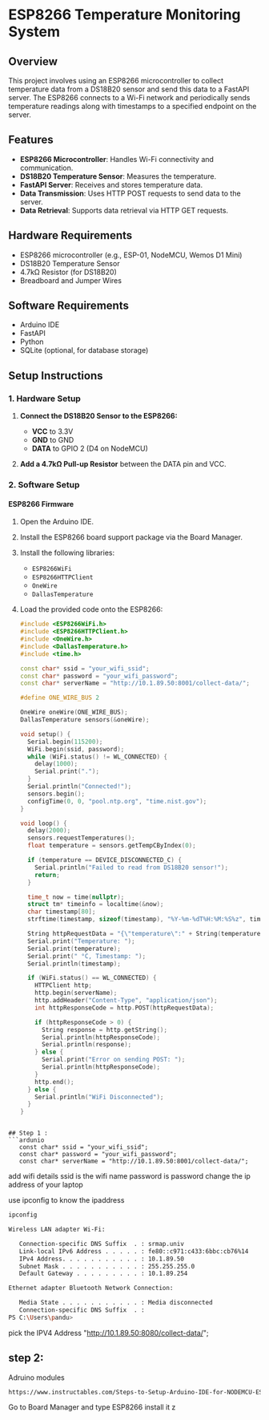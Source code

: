 # ESP8266 Temperature Monitoring System

## Overview

This project involves using an ESP8266 microcontroller to collect temperature data from a DS18B20 sensor and send this data to a FastAPI server. The ESP8266 connects to a Wi-Fi network and periodically sends temperature readings along with timestamps to a specified endpoint on the server.

## Features

- **ESP8266 Microcontroller**: Handles Wi-Fi connectivity and communication.
- **DS18B20 Temperature Sensor**: Measures the temperature.
- **FastAPI Server**: Receives and stores temperature data.
- **Data Transmission**: Uses HTTP POST requests to send data to the server.
- **Data Retrieval**: Supports data retrieval via HTTP GET requests.

## Hardware Requirements

- ESP8266 microcontroller (e.g., ESP-01, NodeMCU, Wemos D1 Mini)
- DS18B20 Temperature Sensor
- 4.7kΩ Resistor (for DS18B20)
- Breadboard and Jumper Wires

## Software Requirements

- Arduino IDE
- FastAPI
- Python
- SQLite (optional, for database storage)

## Setup Instructions

### 1. Hardware Setup

1. **Connect the DS18B20 Sensor to the ESP8266:**
   - **VCC** to 3.3V
   - **GND** to GND
   - **DATA** to GPIO 2 (D4 on NodeMCU)

2. **Add a 4.7kΩ Pull-up Resistor** between the DATA pin and VCC.

### 2. Software Setup

#### ESP8266 Firmware

1. Open the Arduino IDE.
2. Install the ESP8266 board support package via the Board Manager.
3. Install the following libraries:
   - `ESP8266WiFi`
   - `ESP8266HTTPClient`
   - `OneWire`
   - `DallasTemperature`
4. Load the provided code onto the ESP8266:

   ```cpp
   #include <ESP8266WiFi.h>
   #include <ESP8266HTTPClient.h>
   #include <OneWire.h>
   #include <DallasTemperature.h>
   #include <time.h>

   const char* ssid = "your_wifi_ssid";
   const char* password = "your_wifi_password";
   const char* serverName = "http://10.1.89.50:8001/collect-data/";

   #define ONE_WIRE_BUS 2

   OneWire oneWire(ONE_WIRE_BUS);
   DallasTemperature sensors(&oneWire);

   void setup() {
     Serial.begin(115200);
     WiFi.begin(ssid, password);
     while (WiFi.status() != WL_CONNECTED) {
       delay(1000);
       Serial.print(".");
     }
     Serial.println("Connected!");
     sensors.begin();
     configTime(0, 0, "pool.ntp.org", "time.nist.gov");
   }

   void loop() {
     delay(2000);
     sensors.requestTemperatures();
     float temperature = sensors.getTempCByIndex(0);

     if (temperature == DEVICE_DISCONNECTED_C) {
       Serial.println("Failed to read from DS18B20 sensor!");
       return;
     }

     time_t now = time(nullptr);
     struct tm* timeinfo = localtime(&now);
     char timestamp[80];
     strftime(timestamp, sizeof(timestamp), "%Y-%m-%dT%H:%M:%S%z", timeinfo);

     String httpRequestData = "{\"temperature\":" + String(temperature) + ",\"timestamp\":\"" + String(timestamp) + "\"}";
     Serial.print("Temperature: ");
     Serial.print(temperature);
     Serial.print(" °C, Timestamp: ");
     Serial.println(timestamp);

     if (WiFi.status() == WL_CONNECTED) {
       HTTPClient http;
       http.begin(serverName);
       http.addHeader("Content-Type", "application/json");
       int httpResponseCode = http.POST(httpRequestData);

       if (httpResponseCode > 0) {
         String response = http.getString();
         Serial.println(httpResponseCode);
         Serial.println(response);
       } else {
         Serial.print("Error on sending POST: ");
         Serial.println(httpResponseCode);
       }
       http.end();
     } else {
       Serial.println("WiFi Disconnected");
     }
   }
```

## Step 1 : 
```ardunio
   const char* ssid = "your_wifi_ssid";
   const char* password = "your_wifi_password";
   const char* serverName = "http://10.1.89.50:8001/collect-data/";

```
add wifi details 
ssid is the wifi name 
password is password 
change the ip address of your laptop 

use ipconfig to know the ipaddress 
```bash
ipconfig
```

```bash
Wireless LAN adapter Wi-Fi:

   Connection-specific DNS Suffix  . : srmap.univ
   Link-local IPv6 Address . . . . . : fe80::c971:c433:6bbc:cb76%14
   IPv4 Address. . . . . . . . . . . : 10.1.89.50
   Subnet Mask . . . . . . . . . . . : 255.255.255.0
   Default Gateway . . . . . . . . . : 10.1.89.254

Ethernet adapter Bluetooth Network Connection:

   Media State . . . . . . . . . . . : Media disconnected
   Connection-specific DNS Suffix  . :
PS C:\Users\pandu>

```
pick the IPV4 Address
"http://10.1.89.50:8080/collect-data/";

## step 2:

Adruino modules 

```bash
https://www.instructables.com/Steps-to-Setup-Arduino-IDE-for-NODEMCU-ESP8266-WiF/
```

Go to Board Manager and type ESP8266 
install it z

